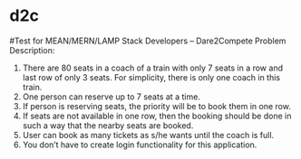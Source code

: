 # d2c
#Test for MEAN/MERN/LAMP Stack Developers – Dare2Compete
Problem Description:
1. There are 80 seats in a coach of a train with only 7 seats in a row and last row of only 3 seats. For
simplicity, there is only one coach in this train.
2. One person can reserve up to 7 seats at a time.
3. If person is reserving seats, the priority will be to book them in one row.
4. If seats are not available in one row, then the booking should be done in such a way that the
nearby seats are booked.
5. User can book as many tickets as s/he wants until the coach is full.
6. You don’t have to create login functionality for this application.
